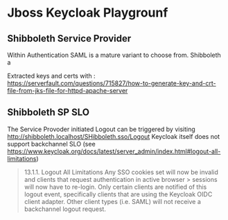 # Jboss Keycloak  Playgrounf

## Shibboleth Service Provider

Within Authentication SAML is a mature variant to choose from. Shibboleth a


Extracted keys and certs with : https://serverfault.com/questions/715827/how-to-generate-key-and-crt-file-from-jks-file-for-httpd-apache-server 

## Shibboleth SP SLO
 The Service Provoder initiated Logout can be triggered by visiting http://shibboleth.localhost/SHibboleth.sso/Logout
 Keycloak itself does not support backchannel SLO (see https://www.keycloak.org/docs/latest/server_admin/index.html#logout-all-limitations)

> 13.1.1. Logout All Limitations
> Any SSO cookies set will now be invalid and clients that request authentication in active browser > sessions will now have to re-login. Only certain clients are notified of this logout event,   specifically clients that are using the Keycloak OIDC client adapter. Other client types (i.e. 
> SAML) will not receive a backchannel logout request.



